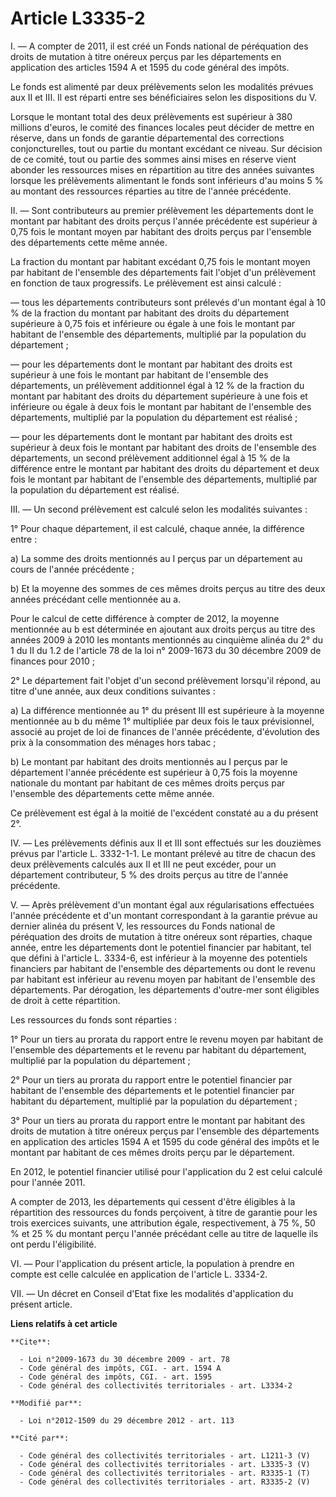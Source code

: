 # Article L3335-2

I. ― A compter de 2011, il est créé un Fonds national de péréquation des droits de mutation à titre onéreux perçus par les
départements en application des articles 1594 A et 1595 du code général des impôts. 

Le fonds est alimenté par deux prélèvements selon les modalités prévues aux II et III. Il est réparti entre ses bénéficiaires
selon les dispositions du V. 

Lorsque le montant total des deux prélèvements est supérieur à 380 millions d'euros, le comité des finances locales peut
décider de mettre en réserve, dans un fonds de garantie départemental des corrections conjoncturelles, tout ou partie du
montant excédant ce niveau. Sur décision de ce comité, tout ou partie des sommes ainsi mises en réserve vient abonder les
ressources mises en répartition au titre des années suivantes lorsque les prélèvements alimentant le fonds sont inférieurs
d'au moins 5 % au montant des ressources réparties au titre de l'année précédente. 

II. ― Sont contributeurs au premier prélèvement les départements dont le montant par habitant des droits perçus l'année
précédente est supérieur à 0,75 fois le montant moyen par habitant des droits perçus par l'ensemble des départements cette
même année. 

La fraction du montant par habitant excédant 0,75 fois le montant moyen par habitant de l'ensemble des départements fait
l'objet d'un prélèvement en fonction de taux progressifs. Le prélèvement est ainsi calculé : 

― tous les départements contributeurs sont prélevés d'un montant égal à 10 % de la fraction du montant par habitant des
droits du département supérieure à 0,75 fois et inférieure ou égale à une fois le montant par habitant de l'ensemble des
départements, multiplié par la population du département ; 

― pour les départements dont le montant par habitant des droits est supérieur à une fois le montant par habitant de
l'ensemble des départements, un prélèvement additionnel égal à 12 % de la fraction du montant par habitant des droits du
département supérieure à une fois et inférieure ou égale à deux fois le montant par habitant de l'ensemble des départements,
multiplié par la population du département est réalisé ; 

― pour les départements dont le montant par habitant des droits est supérieur à deux fois le montant par habitant des droits
de l'ensemble des départements, un second prélèvement additionnel égal à 15 % de la différence entre le montant par habitant
des droits du département et deux fois le montant par habitant de l'ensemble des départements, multiplié par la population du
département est réalisé. 

III. ― Un second prélèvement est calculé selon les modalités suivantes : 

1° Pour chaque département, il est calculé, chaque année, la différence entre : 

a) La somme des droits mentionnés au I perçus par un département au cours de l'année précédente ; 

b) Et la moyenne des sommes de ces mêmes droits perçus au titre des deux années précédant celle mentionnée au a. 

Pour le calcul de cette différence à compter de 2012, la moyenne mentionnée au b est déterminée en ajoutant aux droits perçus
au titre des années 2009 à 2010 les montants mentionnés au cinquième alinéa du 2° du 1 du II du 1.2 de l'article 78 de la loi
n° 2009-1673 du 30 décembre 2009 de finances pour 2010 ; 

2° Le département fait l'objet d'un second prélèvement lorsqu'il répond, au titre d'une année, aux deux conditions
suivantes : 

a) La différence mentionnée au 1° du présent III est supérieure à la moyenne mentionnée au b du même 1° multipliée par deux
fois le taux prévisionnel, associé au projet de loi de finances de l'année précédente, d'évolution des prix à la consommation
des ménages hors tabac ; 

b) Le montant par habitant des droits mentionnés au I perçus par le département l'année précédente est supérieur à 0,75 fois
la moyenne nationale du montant par habitant de ces mêmes droits perçus par l'ensemble des départements cette même année. 

Ce prélèvement est égal à la moitié de l'excédent constaté au a du présent 2°. 

IV. ― Les prélèvements définis aux II et III sont effectués sur les douzièmes prévus par l'article L. 3332-1-1. Le montant
prélevé au titre de chacun des deux prélèvements calculés aux II et III ne peut excéder, pour un département contributeur, 5
% des droits perçus au titre de l'année précédente. 

V. ― Après prélèvement d'un montant égal aux régularisations effectuées l'année précédente et d'un montant correspondant à la
garantie prévue au dernier alinéa du présent V, les ressources du Fonds national de péréquation des droits de mutation à
titre onéreux sont réparties, chaque année, entre les départements dont le potentiel financier par habitant, tel que défini à
l'article L. 3334-6, est inférieur à la moyenne des potentiels financiers par habitant de l'ensemble des départements ou dont
le revenu par habitant est inférieur au revenu moyen par habitant de l'ensemble des départements. Par dérogation, les
départements d'outre-mer sont éligibles de droit à cette répartition. 

Les ressources du fonds sont réparties : 

1° Pour un tiers au prorata du rapport entre le revenu moyen par habitant de l'ensemble des départements et le revenu par
habitant du département, multiplié par la population du département ;

2° Pour un tiers au prorata du rapport entre le potentiel financier par habitant de l'ensemble des départements et le
potentiel financier par habitant du département, multiplié par la population du département ; 

3° Pour un tiers au prorata du rapport entre le montant par habitant des droits de mutation à titre onéreux perçus par
l'ensemble des départements en application des articles 1594 A et 1595 du code général des impôts et le montant par habitant
de ces mêmes droits perçu par le département. 

En 2012, le potentiel financier utilisé pour l'application du 2 est celui calculé pour l'année 2011. 

A compter de 2013, les départements qui cessent d'être éligibles à la répartition des ressources du fonds perçoivent, à titre
de garantie pour les trois exercices suivants, une attribution égale, respectivement, à 75 %, 50 % et 25 % du montant perçu
l'année précédant celle au titre de laquelle ils ont perdu l'éligibilité. 

VI. ― Pour l'application du présent article, la population à prendre en compte est celle calculée en application de l'article
L. 3334-2. 

VII. ― Un décret en Conseil d'Etat fixe les modalités d'application du présent article.

**Liens relatifs à cet article**

	**Cite**:

	  - Loi n°2009-1673 du 30 décembre 2009 - art. 78
	  - Code général des impôts, CGI. - art. 1594 A
	  - Code général des impôts, CGI. - art. 1595
	  - Code général des collectivités territoriales - art. L3334-2

	**Modifié par**:

	  - Loi n°2012-1509 du 29 décembre 2012 - art. 113

	**Cité par**:

	  - Code général des collectivités territoriales - art. L1211-3 (V)
	  - Code général des collectivités territoriales - art. L3335-3 (V)
	  - Code général des collectivités territoriales - art. R3335-1 (T)
	  - Code général des collectivités territoriales - art. R3335-2 (V)
